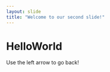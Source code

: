```yaml
---
layout: slide
title: "Welcome to our second slide!"
---
```

# HelloWorld  
Use the left arrow to go back!
